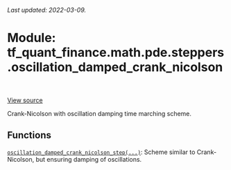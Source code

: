 <!--
This file is generated by a tool. Do not edit directly.
For open-source contributions the docs will be updated automatically.
-->

*Last updated: 2022-03-09.*

<div itemscope itemtype="http://developers.google.com/ReferenceObject">
<meta itemprop="name" content="tf_quant_finance.math.pde.steppers.oscillation_damped_crank_nicolson" />
<meta itemprop="path" content="Stable" />
</div>

# Module: tf_quant_finance.math.pde.steppers.oscillation_damped_crank_nicolson

<!-- Insert buttons and diff -->

<table class="tfo-notebook-buttons tfo-api" align="left">
</table>

<a target="_blank" href="https://github.com/google/tf-quant-finance/blob/master/tf_quant_finance/math/pde/steppers/oscillation_damped_crank_nicolson.py">View source</a>



Crank-Nicolson with oscillation damping time marching scheme.



## Functions

[`oscillation_damped_crank_nicolson_step(...)`](../../../../tf_quant_finance/math/pde/steppers/oscillation_damped_crank_nicolson/oscillation_damped_crank_nicolson_step.md): Scheme similar to Crank-Nicolson, but ensuring damping of oscillations.

